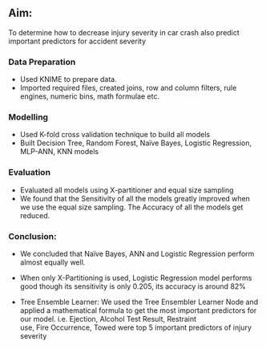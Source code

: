 ## Aim: 
To determine how to decrease injury severity in car crash also predict important predictors for accident severity 

### Data Preparation
- Used KNIME to prepare data. 
- Imported required files, created joins, row and column filters, rule engines, numeric bins, math formulae etc.

### Modelling
- Used K-fold cross validation technique to build all models
- Built Decision Tree, Random Forest, Naïve Bayes, Logistic Regression, MLP-ANN, KNN models

### Evaluation
- Evaluated all models using X-partitioner and equal size sampling
- We found that the Sensitivity of all the models greatly improved when we use the equal size sampling. The Accuracy of all the models get reduced.

### Conclusion:
- We concluded that Naïve Bayes, ANN and Logistic Regression perform almost equally well. 
- When only X-Partitioning is used, Logistic Regression model performs good though its sensitivity is only 0.205, its accuracy is around 82%

- Tree Ensemble Learner:
   We used the Tree Ensembler Learner Node and applied a mathematical formula to get the most important predictors for our model. i.e. Ejection, Alcohol Test Result, Restraint  
   use, Fire Occurrence, Towed were top 5 important predictors of injury severity

